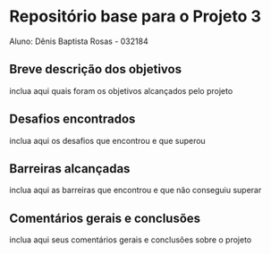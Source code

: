 # Repositório base para o Projeto 3

Aluno: Dênis Baptista Rosas - 032184

## Breve descrição dos objetivos

inclua aqui quais foram os objetivos alcançados pelo projeto

## Desafios encontrados

inclua aqui os desafios que encontrou e que superou

## Barreiras alcançadas

inclua aqui as barreiras que encontrou e que não conseguiu superar

## Comentários gerais e conclusões

inclua aqui seus comentários gerais e conclusões sobre o projeto
